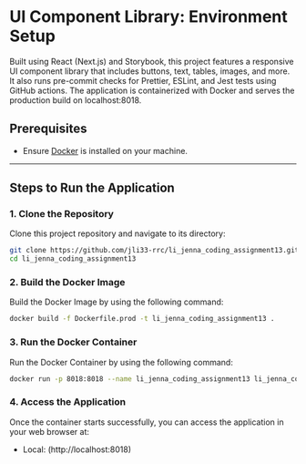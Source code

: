 # UI Component Library: Environment Setup

Built using React (Next.js) and Storybook, this project features a responsive UI component library that includes buttons, text, tables, images, and more. It also runs pre-commit checks for Prettier, ESLint, and Jest tests using GitHub actions. The application is containerized with Docker and serves the production build on localhost:8018.

## Prerequisites

- Ensure [Docker](https://www.docker.com/get-started) is installed on your machine.

---

## Steps to Run the Application

### 1. Clone the Repository

Clone this project repository and navigate to its directory:

```bash
git clone https://github.com/jli33-rrc/li_jenna_coding_assignment13.git
cd li_jenna_coding_assignment13
```

### 2. Build the Docker Image

Build the Docker Image by using the following command:

```bash
docker build -f Dockerfile.prod -t li_jenna_coding_assignment13 .
```

### 3. Run the Docker Container

Run the Docker Container by using the following command:

```bash
docker run -p 8018:8018 --name li_jenna_coding_assignment13 li_jenna_coding_assignment13
```

### 4. Access the Application

Once the container starts successfully, you can access the application in your web browser at:

- Local: (http://localhost:8018)
